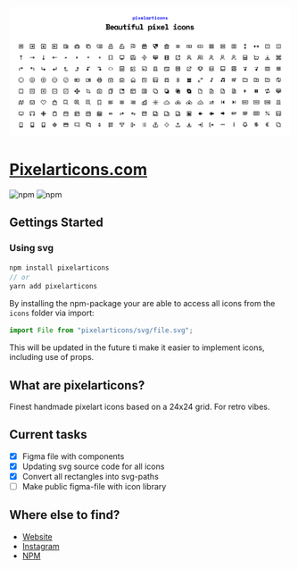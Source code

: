 ![alt text](cover.jpg "Pixelarticons Cover")

# [Pixelarticons.com](https://pixelarticons.com "Pixelarticons - Website")

![npm](https://img.shields.io/npm/v/pixelarticons.svg?color=green&label=npm&style=popout-square)
![npm](https://img.shields.io/npm/dt/pixelarticons.svg?color=blue&style=popout-square)

## Gettings Started

### Using svg

```javascript
npm install pixelarticons
// or
yarn add pixelarticons
```

By installing the npm-package your are able to access all icons from the `icons` folder via import:

```jsx
import File from "pixelarticons/svg/file.svg";
```

This will be updated in the future ti make it easier to implement icons, including use of props.

## What are pixelarticons?

Finest handmade pixelart icons based on a 24x24 grid. For retro vibes.

## Current tasks

- [x] Figma file with components
- [x] Updating svg source code for all icons
- [x] Convert all rectangles into svg-paths
- [ ] Make public figma-file with icon library

## Where else to find?

- [Website](https://www.pixelarticons.com "Pixelarticons - Website")
- [Instagram](https://www.instagram.com/pixelarticons/ "Pixelarticons - Instagram")
- [NPM](https://www.npmjs.com/package/pixelarticons "Pixelarticons - Npm")
